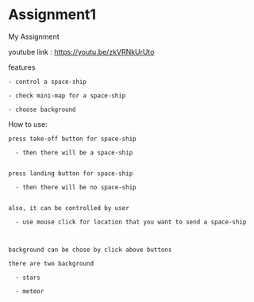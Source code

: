 # Assignment1
My Assignment


youtube link : https://youtu.be/zkVRNkUrUto


features

    - control a space-ship
    
    - check mini-map for a space-ship
    
    - choose background


How to use:

    press take-off button for space-ship
  
      - then there will be a space-ship
      

    press landing button for space-ship
    
      - then there will be no space-ship
      
      
    also, it can be controlled by user
    
      - use mouse click for location that you want to send a space-ship
      
      
      
    background can be chose by click above buttons
    
    there are two background
    
      - stars
      
      - meteor
  
  



